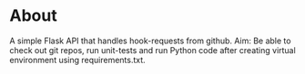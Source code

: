 # About
A simple Flask API that handles hook-requests from github. Aim: Be able to check out git repos, run unit-tests and run Python code after creating virtual environment using requirements.txt.
